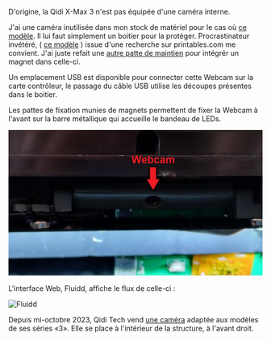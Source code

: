D'origine, la Qidi X-Max 3 n'est pas équipée d'une caméra interne.

J'ai une caméra inutilisée dans mon stock de matériel pour le cas où [ce modèle](https://www.amazon.fr/gp/product/B07WHQYM2W).
Il lui faut simplement un boitier pour la protéger.
Procrastinateur invétéré, ( [ce modèle](https://www.printables.com/fr/model/176428-voron-camera-hbv-5640wa) ) issue d'une recherche sur printables.com me convient.
J'ai juste refait une [autre patte de maintien](../Images/patte_camera.stl) pour intégrér un magnet dans celle-ci.

Un emplacement USB est disponible pour connecter cette Webcam sur la carte contrôleur, le passage du
câble USB utilise les découpes présentes dans le boitier.

Les pattes de fixation munies de magnets permettent de fixer la Webcam à l'avant sur la barre métallique
qui accueille le bandeau de LEDs.

![Webcam](../Images/my_webcam.jpg)

L'interface Web, Fluidd, affiche le flux de celle-ci :

![Fluidd](../Images/fulidd-webcam.jpg)

Depuis mi-octobre 2023, Qidi Tech vend [une caméra](https://qidi3d.com/collections/x-max-3-accessories/products/x-max-3-x-plus-3-x-smart-3-camera)
adaptée aux modèles de ses séries «3». Elle se place à l'intérieur de la structure, à l'avant droit.
